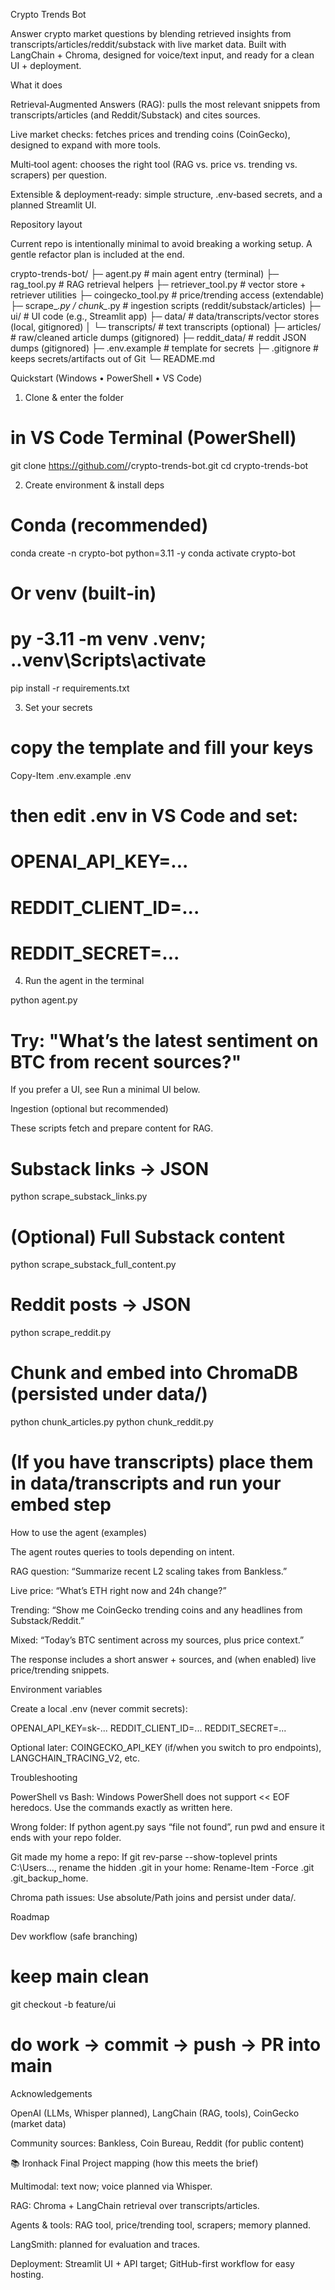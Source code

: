 Crypto Trends Bot

Answer crypto market questions by blending retrieved insights from transcripts/articles/reddit/substack with live market data. Built with LangChain + Chroma, designed for voice/text input, and ready for a clean UI + deployment.

What it does

Retrieval‑Augmented Answers (RAG): pulls the most relevant snippets from transcripts/articles (and Reddit/Substack) and cites sources.

Live market checks: fetches prices and trending coins (CoinGecko), designed to expand with more tools.

Multi‑tool agent: chooses the right tool (RAG vs. price vs. trending vs. scrapers) per question.

Extensible & deployment‑ready: simple structure, .env‑based secrets, and a planned Streamlit UI.

Repository layout

Current repo is intentionally minimal to avoid breaking a working setup. A gentle refactor plan is included at the end.

crypto-trends-bot/
├─ agent.py                  # main agent entry (terminal)
├─ rag_tool.py               # RAG retrieval helpers
├─ retriever_tool.py         # vector store + retriever utilities
├─ coingecko_tool.py         # price/trending access (extendable)
├─ scrape_*.py / chunk_*.py  # ingestion scripts (reddit/substack/articles)
├─ ui/                       # UI code (e.g., Streamlit app)
├─ data/                     # data/transcripts/vector stores (local, gitignored)
│  └─ transcripts/           # text transcripts (optional)
├─ articles/                 # raw/cleaned article dumps (gitignored)
├─ reddit_data/              # reddit JSON dumps (gitignored)
├─ .env.example              # template for secrets
├─ .gitignore                # keeps secrets/artifacts out of Git
└─ README.md

Quickstart (Windows • PowerShell • VS Code)

1) Clone & enter the folder

# in VS Code Terminal (PowerShell)
git clone https://github.com/<you>/crypto-trends-bot.git
cd crypto-trends-bot

2) Create environment & install deps

# Conda (recommended)
conda create -n crypto-bot python=3.11 -y
conda activate crypto-bot

# Or venv (built‑in)
# py -3.11 -m venv .venv; .\.venv\Scripts\activate

pip install -r requirements.txt

3) Set your secrets

# copy the template and fill your keys
Copy-Item .env.example .env
# then edit .env in VS Code and set:
# OPENAI_API_KEY=...
# REDDIT_CLIENT_ID=...
# REDDIT_SECRET=...

4) Run the agent in the terminal

python agent.py
# Try: "What’s the latest sentiment on BTC from recent sources?"

If you prefer a UI, see Run a minimal UI below.

Ingestion (optional but recommended)

These scripts fetch and prepare content for RAG.

# Substack links → JSON
python scrape_substack_links.py

# (Optional) Full Substack content
python scrape_substack_full_content.py

# Reddit posts → JSON
python scrape_reddit.py

# Chunk and embed into ChromaDB (persisted under data/)
python chunk_articles.py
python chunk_reddit.py
# (If you have transcripts) place them in data/transcripts and run your embed step



How to use the agent (examples)

The agent routes queries to tools depending on intent.

RAG question: “Summarize recent L2 scaling takes from Bankless.”

Live price: “What’s ETH right now and 24h change?”

Trending: “Show me CoinGecko trending coins and any headlines from Substack/Reddit.”

Mixed: “Today’s BTC sentiment across my sources, plus price context.”

The response includes a short answer + sources, and (when enabled) live price/trending snippets.

Environment variables

Create a local .env (never commit secrets):

OPENAI_API_KEY=sk-...
REDDIT_CLIENT_ID=...
REDDIT_SECRET=...

Optional later: COINGECKO_API_KEY (if/when you switch to pro endpoints), LANGCHAIN_TRACING_V2, etc.

Troubleshooting

PowerShell vs Bash: Windows PowerShell does not support << EOF heredocs. Use the commands exactly as written here.

Wrong folder: If python agent.py says “file not found”, run pwd and ensure it ends with your repo folder.

Git made my home a repo: If git rev-parse --show-toplevel prints C:\Users\..., rename the hidden .git in your home: Rename-Item -Force .git .git_backup_home.

Chroma path issues: Use absolute/Path joins and persist under data/.

Roadmap



Dev workflow (safe branching)

# keep main clean
git checkout -b feature/ui
# do work → commit → push → PR into main

Acknowledgements

OpenAI (LLMs, Whisper planned), LangChain (RAG, tools), CoinGecko (market data)

Community sources: Bankless, Coin Bureau, Reddit (for public content)



📚 Ironhack Final Project mapping (how this meets the brief)

Multimodal: text now; voice planned via Whisper.

RAG: Chroma + LangChain retrieval over transcripts/articles.

Agents & tools: RAG tool, price/trending tool, scrapers; memory planned.

LangSmith: planned for evaluation and traces.

Deployment: Streamlit UI + API target; GitHub-first workflow for easy hosting.

